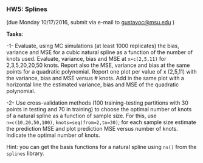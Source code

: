 ### HW5: Splines

 (due Monday 10/17/2016, submit via e-mail to gustavoc@msu.edu )

**Tasks**: 

  -1- Evaluate, using MC simulations (at least 1000 replicates) the bias, variance and MSE for a cubic natural spline 
  as a function of the number of knots used. Evaluate, variance, bias and MSE at `x=c(2,5,11)` for 2,3,5,20,20,50 knots. 
  Report also the MSE, variance and bias at the same points for a quadratic polynomial. Report one plot per value of x (2,5,11)
  with the variance, bias and MSE versus # knots. Add in the same plot with a horizontal line the estimated variance, bias and MSE
  of the quadratic polynomial.
  
  -2- Use cross-validation methods (100 training-testing partitions with 30 points in testing and 70 in training) to choose the optimal number of knots of a natural spline as a function of sample size.
  For this, use `n=c(10,20,50,100)`, `knots=seq(from=2,to=30)`; for each sample size estimate the prediction MSE and plot
  prediction MSE versus number of knots. Indicate the optimal number of knots.

Hint: you can get the basis functions for a natural spline using `ns()` from the `splines` library.

